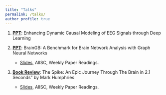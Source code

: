 ```yaml
---
title: "Talks"
permalink: /talks/
author_profile: true
---
```



1. [**PPT**](https://docs.google.com/presentation/d/17DZp5dY14ZFc5I_zMmj8qjnZJm1TofMR/edit?usp=sharing&ouid=100738087878736325085&rtpof=true&sd=true): Enhancing Dynamic Causal Modeling of EEG Signals through Deep Learning
2. [**PPT**](https://www.youtube.com/watch?v=7jUZjXdduoY): BrainGB: A Benchmark for Brain Network Analysis with Graph Neural Networks
    * [Slides](https://github.com/Deepa-Tilwani/MyTalks/tree/main/BRAINGB), AIISC, Weekly Paper Readings.

3. [**Book Review**](https://www.youtube.com/watch?v=QCuwQqCEE58&ab_channel=DeepaTilwani): The Spike: An Epic Journey Through The Brain in 2.1 Seconds” by Mark Humphries 
    * [Slides](https://github.com/Deepa-Tilwani/MyTalks/blob/main/TheSpike/TheSpike_MondayPPT_30May2022.pdf), AIISC, Weekly Paper Readings.
